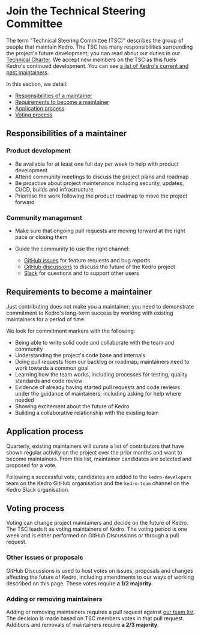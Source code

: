 # Join the Technical Steering Committee

The term "Technical Steering Committee (TSC)" describes the group of people that maintain Kedro. The TSC has many responsibilities surrounding the project's future development; you can read about our duties in our [Technical Charter](https://github.com/kedro-org/kedro/blob/main/kedro_technical_charter.pdf). We accept new members on the TSC as this fuels Kedro's continued development. You can see [a list of Kedro's current and past maintainers](../faq/faq.md#who-maintains-kedro).

In this section, we detail:
- [Responsibilities of a maintainer](#responsibilities-of-a-maintainer)
- [Requirements to become a maintainer](#requirements-to-become-a-maintainer)
- [Application process](#application-process)
- [Voting process](#voting-process)

## Responsibilities of a maintainer

### Product development

 - Be available for at least one full day per week to help with product development
 - Attend community meetings to discuss the project plans and roadmap
 - Be proactive about project maintenance including security, updates, CI/CD, builds and infrastructure
 - Prioritise the work following the product roadmap to move the project forward

### Community management

- Make sure that ongoing pull requests are moving forward at the right pace or closing them
- Guide the community to use the right channel:

  - [GitHub issues](https://github.com/kedro-org/kedro/issues) for feature requests and bug reports
  - [GitHub discussions](https://github.com/kedro-org/kedro/discussions) to discuss the future of the Kedro project
  - [Slack](https://slack.kedro.org) for questions and to support other users

## Requirements to become a maintainer

Just contributing does not make you a maintainer; you need to demonstrate commitment to Kedro's long-term success by
working with existing maintainers for a period of time.

We look for commitment markers with the following:

- Being able to write solid code and collaborate with the team and community
- Understanding the project's code base and internals
- Doing pull requests from our backlog or roadmap; maintainers need to work towards a common goal
- Learning how the team works, including processes for testing, quality standards and code review
- Evidence of already having started pull requests and code reviews under the guidance of maintainers; including asking
  for help where needed
- Showing excitement about the future of Kedro
- Building a collaborative relationship with the existing team

## Application process

Quarterly, existing maintainers will curate a list of contributors that have shown regular activity on the project over the prior months and want to become maintainers. From this list, maintainer candidates are selected and proposed for a vote.

Following a successful vote, candidates are added to the `kedro-developers` team on the Kedro GitHub organisation
and the `kedro-team` channel on the Kedro Slack organisation.

## Voting process

Voting can change project maintainers and decide on the future of Kedro. The TSC leads it as voting maintainers of Kedro. The voting period is one week and is either performed on GitHub Discussions or through a pull request.

### Other issues or proposals

GitHub Discussions is used to host votes on issues, proposals and changes affecting the future of Kedro, including amendments to our ways of working described on this page. These votes require **a 1/2 majority**.

### Adding or removing maintainers

Adding or removing maintainers requires a pull request against [our team list](../faq/faq.md#who-maintains-kedro). The decision is made based on TSC members votes in that pull request. Additions and removals of maintainers require **a 2/3 majority**.
